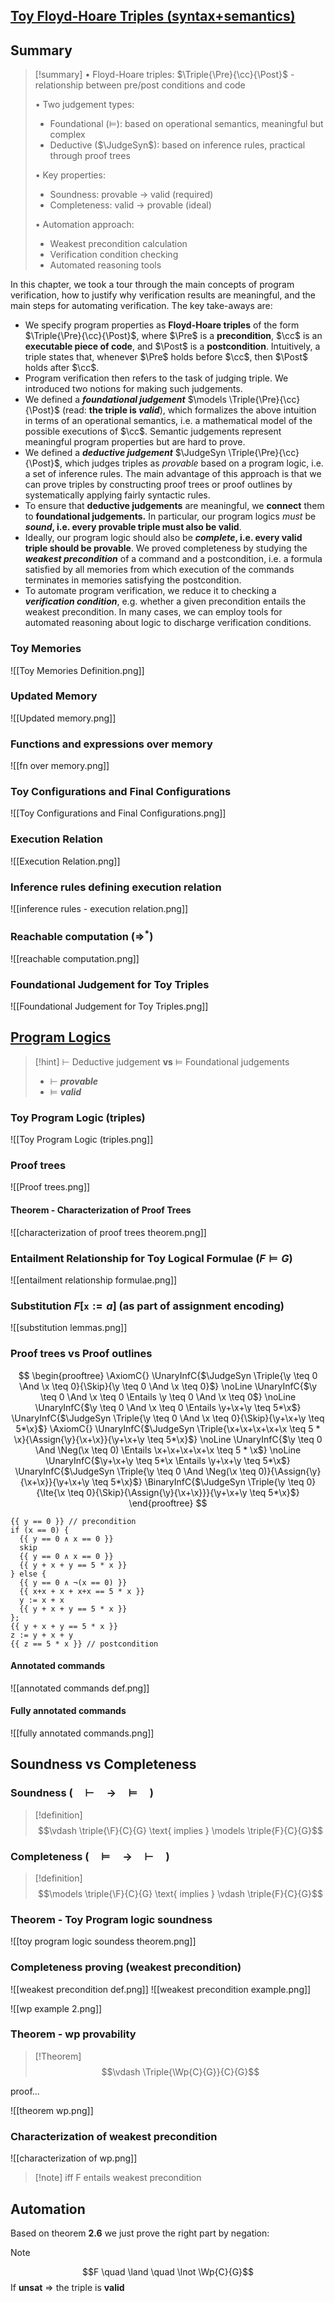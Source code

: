 ## [Toy Floyd-Hoare Triples (syntax+semantics)](https://pv24.cmath.eu/01-overview.html#toy-floyd-hoare-triples)

## Summary

> [!summary] 
> • Floyd-Hoare triples: $\Triple{\Pre}{\cc}{\Post}$ - relationship between pre/post conditions and code
> 
> • Two judgement types:
>   - Foundational ($\models$): based on operational semantics, meaningful but complex
>   - Deductive ($\JudgeSyn$): based on inference rules, practical through proof trees
>  
> • Key properties:
>   - Soundness: provable → valid (required)
>   - Completeness: valid → provable (ideal)
>
> • Automation approach:
>   - Weakest precondition calculation
>   - Verification condition checking
>   - Automated reasoning tools

In this chapter, we took a tour through the main concepts of program verification, how to justify why verification results are meaningful, and the main steps for automating verification. The key take-aways are:

-  We specify program properties as **Floyd-Hoare triples** of the form $\Triple{\Pre}{\cc}{\Post}$, where $\Pre$ is a **precondition**, $\cc$ is an **executable piece of code**, and $\Post$ is a **postcondition**. Intuitively, a triple states that, whenever $\Pre$ holds before $\cc$, then $\Post$ holds after $\cc$.
-  Program verification then refers to the task of judging triple. We introduced two notions for making such judgements.
-  We defined a ***foundational judgement*** $\models \Triple{\Pre}{\cc}{\Post}$ (read: **the triple is *valid***), which formalizes the above intuition in terms of an operational semantics, i.e. a mathematical model of the possible executions of $\cc$. Semantic judgements represent meaningful program properties but are hard to prove.
-  We defined a ***deductive judgement*** $\JudgeSyn \Triple{\Pre}{\cc}{\Post}$, which judges triples as *provable* based on a program logic, i.e. a set of inference rules. The main advantage of this approach is that we can prove triples by constructing proof trees or proof outlines by systematically applying fairly syntactic rules.
-  To ensure that **deductive judgements** are meaningful, we **connect** them to **foundational judgements.** In particular, our program logics *must* be ***sound*, i.e. every provable triple must also be valid**. 
-  Ideally, our program logic should also be ***complete*, i.e. every valid triple should be provable**. We proved completeness by studying the ***weakest precondition*** of a command and a postcondition, i.e. a formula satisfied by all memories from which execution of the commands terminates in memories satisfying the postcondition.
-  To automate program verification, we reduce it to checking a ***verification condition***, e.g. whether a given precondition entails the weakest precondition. In many cases, we can employ tools for automated reasoning about logic to discharge verification conditions.


### Toy Memories
![[Toy Memories Definition.png]]
### Updated Memory
![[Updated memory.png]]
### Functions and expressions over memory
![[fn over memory.png]]

### Toy Configurations and Final Configurations
![[Toy Configurations and Final Configurations.png]]

### Execution Relation
![[Execution Relation.png]]
### Inference rules defining execution relation
![[inference rules - execution relation.png]]

### Reachable computation ($\Rightarrow^*$)
![[reachable computation.png]]
### Foundational Judgement for Toy Triples
![[Foundational Judgement for Toy Triples.png]]
## [Program Logics](https://pv24.cmath.eu/01-overview.html#program-logics)
>[!hint] $\vdash$ Deductive judgement **vs** $\models$ Foundational judgements
>- $\vdash$ ***provable***
>- $\models$ ***valid***

### Toy Program Logic (triples)
![[Toy Program Logic (triples.png]]
### Proof trees
![[Proof trees.png]]
#### Theorem - Characterization of Proof Trees
![[characterization of proof trees theorem.png]]
### Entailment Relationship for Toy Logical Formulae ($F \models G$)
![[entailment relationship formulae.png]]

### Substitution $F[\mathtt{x}:=a]$ (as part of assignment encoding)

![[substitution lemmas.png]]

### Proof trees vs Proof outlines
$$
\begin{prooftree}
\AxiomC{}
\UnaryInfC{$\JudgeSyn \Triple{\y \teq 0 \And \x \teq 0}{\Skip}{\y \teq 0 \And \x \teq 0}$}
\noLine
\UnaryInfC{$\y \teq 0 \And \x \teq 0 \Entails \y \teq 0 \And \x \teq 0$}
\noLine
\UnaryInfC{$\y \teq 0 \And \x \teq 0 \Entails \y+\x+\y \teq 5*\x$}
\UnaryInfC{$\JudgeSyn \Triple{\y \teq 0 \And \x \teq 0}{\Skip}{\y+\x+\y \teq 5*\x}$}
\AxiomC{}
\UnaryInfC{$\JudgeSyn \Triple{\x+\x+\x+\x+\x \teq 5 * \x}{\Assign{\y}{\x+\x}}{\y+\x+\y \teq 5*\x}$}
\noLine
\UnaryInfC{$\y \teq 0 \And \Neg(\x \teq 0) \Entails \x+\x+\x+\x+\x \teq 5 * \x$}
\noLine
\UnaryInfC{$\y+\x+\y \teq 5*\x \Entails \y+\x+\y \teq 5*\x$}
\UnaryInfC{$\JudgeSyn \Triple{\y \teq 0 \And \Neg(\x \teq 0)}{\Assign{\y}{\x+\x}}{\y+\x+\y \teq 5*\x}$}
\BinaryInfC{$\JudgeSyn \Triple{\y \teq 0}{\Ite{\x \teq 0}{\Skip}{\Assign{\y}{\x+\x}}}{\y+\x+\y \teq 5*\x}$}
\end{prooftree}
$$

```
{{ y == 0 }} // precondition
if (x == 0) {
  {{ y == 0 ∧ x == 0 }}
  skip
  {{ y == 0 ∧ x == 0 }}
  {{ y + x + y == 5 * x }}
} else {
  {{ y == 0 ∧ ¬(x == 0) }}
  {{ x+x + x + x+x == 5 * x }}
  y := x + x
  {{ y + x + y == 5 * x }}
};
{{ y + x + y == 5 * x }}
z := y + x + y
{{ z == 5 * x }} // postcondition
```

#### Annotated commands
![[annotated commands def.png]]
#### Fully annotated commands
![[fully annotated commands.png]]

## Soundness vs Completeness

### Soundness ($\quad \vdash \quad \rightarrow \quad \models \quad$)

>[!definition]
>$$\vdash \triple{\F}{C}{G} \text{ implies } \models \triple{F}{C}{G}$$

### Completeness ($\quad \models \quad \rightarrow \quad \vdash \quad$)

>[!definition]
>$$\models \triple{\F}{C}{G} \text{ implies } \vdash \triple{F}{C}{G}$$

### Theorem - Toy Program logic soundness
![[toy program logic soundess theorem.png]]

### Completeness proving (weakest precondition)

![[weakest precondition def.png]]
![[weakest precondition example.png]]

![[wp example 2.png]]

### Theorem - **wp** provability
>[!Theorem]
>$$\vdash \Triple{\Wp{C}{G}}{C}{G}$$

proof...

![[theorem wp.png]]

### Characterization of weakest precondition
![[characterization of wp.png]]
>[!note] iff F entails weakest precondition

## Automation

Based on theorem **2.6** we just prove the right part by negation:
>[!note] 
>$$F \quad \land \quad \lnot \Wp{C}{G}$$
> If **unsat** => the triple is **valid**
